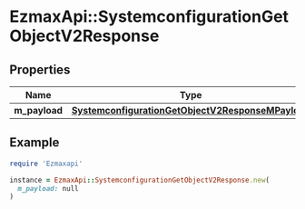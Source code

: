 # EzmaxApi::SystemconfigurationGetObjectV2Response

## Properties

| Name | Type | Description | Notes |
| ---- | ---- | ----------- | ----- |
| **m_payload** | [**SystemconfigurationGetObjectV2ResponseMPayload**](SystemconfigurationGetObjectV2ResponseMPayload.md) |  |  |

## Example

```ruby
require 'Ezmaxapi'

instance = EzmaxApi::SystemconfigurationGetObjectV2Response.new(
  m_payload: null
)
```

